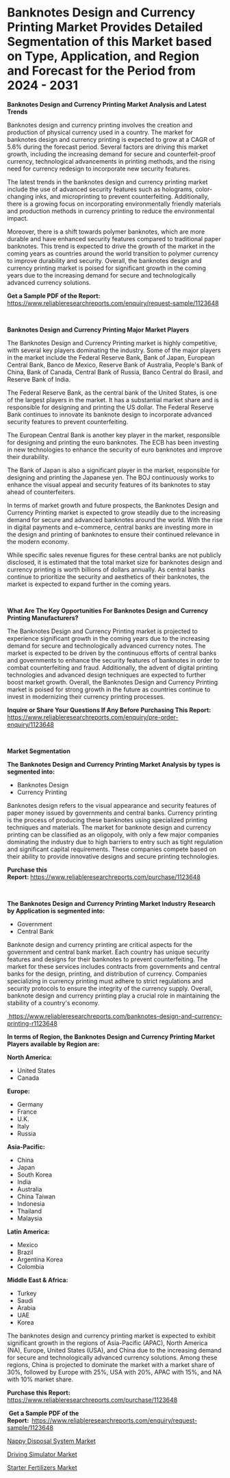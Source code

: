 <p><h1>Banknotes Design and Currency Printing Market Provides Detailed Segmentation of this Market based on Type, Application, and Region and Forecast for the Period from 2024 - 2031</h1></p><p><strong>Banknotes Design and Currency Printing Market Analysis and Latest Trends</strong></p>
<p><p>Banknotes design and currency printing involves the creation and production of physical currency used in a country. The market for banknotes design and currency printing is expected to grow at a CAGR of 5.6% during the forecast period. Several factors are driving this market growth, including the increasing demand for secure and counterfeit-proof currency, technological advancements in printing methods, and the rising need for currency redesign to incorporate new security features.</p><p>The latest trends in the banknotes design and currency printing market include the use of advanced security features such as holograms, color-changing inks, and microprinting to prevent counterfeiting. Additionally, there is a growing focus on incorporating environmentally friendly materials and production methods in currency printing to reduce the environmental impact.</p><p>Moreover, there is a shift towards polymer banknotes, which are more durable and have enhanced security features compared to traditional paper banknotes. This trend is expected to drive the growth of the market in the coming years as countries around the world transition to polymer currency to improve durability and security. Overall, the banknotes design and currency printing market is poised for significant growth in the coming years due to the increasing demand for secure and technologically advanced currency solutions.</p></p>
<p><strong>Get a Sample PDF of the Report:&nbsp;</strong> <a href="https://www.reliableresearchreports.com/enquiry/request-sample/1123648">https://www.reliableresearchreports.com/enquiry/request-sample/1123648</a></p>
<p>&nbsp;</p>
<p><strong>Banknotes Design and Currency Printing Major Market Players</strong></p>
<p><p>The Banknotes Design and Currency Printing market is highly competitive, with several key players dominating the industry. Some of the major players in the market include the Federal Reserve Bank, Bank of Japan, European Central Bank, Banco de Mexico, Reserve Bank of Australia, People's Bank of China, Bank of Canada, Central Bank of Russia, Banco Central do Brasil, and Reserve Bank of India.</p><p>The Federal Reserve Bank, as the central bank of the United States, is one of the largest players in the market. It has a substantial market share and is responsible for designing and printing the US dollar. The Federal Reserve Bank continues to innovate its banknote design to incorporate advanced security features to prevent counterfeiting.</p><p>The European Central Bank is another key player in the market, responsible for designing and printing the euro banknotes. The ECB has been investing in new technologies to enhance the security of euro banknotes and improve their durability.</p><p>The Bank of Japan is also a significant player in the market, responsible for designing and printing the Japanese yen. The BOJ continuously works to enhance the visual appeal and security features of its banknotes to stay ahead of counterfeiters.</p><p>In terms of market growth and future prospects, the Banknotes Design and Currency Printing market is expected to grow steadily due to the increasing demand for secure and advanced banknotes around the world. With the rise in digital payments and e-commerce, central banks are investing more in the design and printing of banknotes to ensure their continued relevance in the modern economy.</p><p>While specific sales revenue figures for these central banks are not publicly disclosed, it is estimated that the total market size for banknotes design and currency printing is worth billions of dollars annually. As central banks continue to prioritize the security and aesthetics of their banknotes, the market is expected to expand further in the coming years.</p></p>
<p>&nbsp;</p>
<p><strong>What Are The Key Opportunities For Banknotes Design and Currency Printing Manufacturers?</strong></p>
<p><p>The Banknotes Design and Currency Printing market is projected to experience significant growth in the coming years due to the increasing demand for secure and technologically advanced currency notes. The market is expected to be driven by the continuous efforts of central banks and governments to enhance the security features of banknotes in order to combat counterfeiting and fraud. Additionally, the advent of digital printing technologies and advanced design techniques are expected to further boost market growth. Overall, the Banknotes Design and Currency Printing market is poised for strong growth in the future as countries continue to invest in modernizing their currency printing processes.</p></p>
<p><strong>Inquire or Share Your Questions If Any Before Purchasing This Report:</strong> <a href="https://www.reliableresearchreports.com/enquiry/pre-order-enquiry/1123648">https://www.reliableresearchreports.com/enquiry/pre-order-enquiry/1123648</a></p>
<p>&nbsp;</p>
<p><strong>Market Segmentation</strong></p>
<p><strong>The Banknotes Design and Currency Printing Market Analysis by types is segmented into:</strong></p>
<p><ul><li>Banknotes Design</li><li>Currency Printing</li></ul></p>
<p><p>Banknotes design refers to the visual appearance and security features of paper money issued by governments and central banks. Currency printing is the process of producing these banknotes using specialized printing techniques and materials. The market for banknote design and currency printing can be classified as an oligopoly, with only a few major companies dominating the industry due to high barriers to entry such as tight regulation and significant capital requirements. These companies compete based on their ability to provide innovative designs and secure printing technologies.</p></p>
<p><strong>Purchase this Report:&nbsp;</strong><a href="https://www.reliableresearchreports.com/purchase/1123648">https://www.reliableresearchreports.com/purchase/1123648</a></p>
<p>&nbsp;</p>
<p><strong>The Banknotes Design and Currency Printing Market Industry Research by Application is segmented into:</strong></p>
<p><ul><li>Government</li><li>Central Bank</li></ul></p>
<p><p>Banknote design and currency printing are critical aspects for the government and central bank market. Each country has unique security features and designs for their banknotes to prevent counterfeiting. The market for these services includes contracts from governments and central banks for the design, printing, and distribution of currency. Companies specializing in currency printing must adhere to strict regulations and security protocols to ensure the integrity of the currency supply. Overall, banknote design and currency printing play a crucial role in maintaining the stability of a country's economy.</p></p>
<p><a href="https://www.reliableresearchreports.com/banknotes-design-and-currency-printing-r1123648">&nbsp;https://www.reliableresearchreports.com/banknotes-design-and-currency-printing-r1123648</a></p>
<p><strong>In terms of Region, the Banknotes Design and Currency Printing Market Players available by Region are:</strong></p>
<p>
    <p> <strong> North America: </strong>
        <ul>
            <li>United States</li>
            <li>Canada</li>
        </ul>
        </p> 
    <p> <strong> Europe: </strong>
        <ul>
            <li>Germany</li>
            <li>France</li>
            <li>U.K.</li>
            <li>Italy</li>
            <li>Russia</li>
        </ul>
        </p> 
    <p> <strong> Asia-Pacific: </strong>
        <ul>
            <li>China</li>
            <li>Japan</li>
            <li>South Korea</li>
            <li>India</li>
            <li>Australia</li>
            <li>China Taiwan</li>
            <li>Indonesia</li>
            <li>Thailand</li>
            <li>Malaysia</li>
        </ul>
        </p> 
    <p> <strong> Latin America: </strong>
        <ul>
            <li>Mexico</li>
            <li>Brazil</li>
            <li>Argentina Korea</li>
            <li>Colombia</li>
        </ul>
        </p> 
    <p> <strong> Middle East & Africa: </strong>
        <ul>
            <li>Turkey</li>
            <li>Saudi</li>
            <li>Arabia</li>
            <li>UAE</li>
            <li>Korea</li>
        </ul>
    </p>
    </p>
<p><p>The banknotes design and currency printing market is expected to exhibit significant growth in the regions of Asia-Pacific (APAC), North America (NA), Europe, United States (USA), and China due to the increasing demand for secure and technologically advanced currency solutions. Among these regions, China is projected to dominate the market with a market share of 30%, followed by Europe with 25%, USA with 20%, APAC with 15%, and NA with 10% market share.</p></p>
<p><strong>Purchase this Report: </strong><a href="https://www.reliableresearchreports.com/purchase/1123648">https://www.reliableresearchreports.com/purchase/1123648</a></p>
<p>&nbsp;<strong>Get a Sample PDF of the Report:&nbsp;&nbsp;</strong><a href="https://www.reliableresearchreports.com/enquiry/request-sample/1123648">https://www.reliableresearchreports.com/enquiry/request-sample/1123648</a></p>
<p><strong></strong></p>
<p><p><a href="https://www.linkedin.com/pulse/nappy-disposal-system-market-report-reveals-latest-trends-v0dge">Nappy Disposal System Market</a></p><p><a href="https://www.linkedin.com/pulse/driving-simulator-market-insights-players-forecast-till-rikye">Driving Simulator Market</a></p><p><a href="https://www.linkedin.com/pulse/starter-fertilizers-market-size-growing-forecasted-period-fqxie">Starter Fertilizers Market</a></p></p>